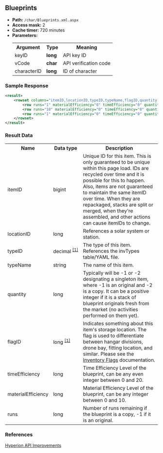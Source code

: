 ## Blueprints

* __Path:__ ``/char/Blueprints.xml.aspx``
* __Access mask:__ 2
* __Cache timer:__ 720 minutes  
* __Parameters:__
    <table>
        <tbody>
            <tr>
                <th>Argument</th>
                <th>Type</th>
                <th>Meaning</th>
            </tr>
            <tr>
                <td>keyID</td>
                <td><strong>long</strong></td>
                <td>API key ID</td>
            </tr>
            <tr>
                <td>vCode</td>
                <td><strong>char</strong></td>
                <td>API verification code</td>
            </tr>
            <tr>
                <td>characterID</td>
                <td><strong>long</strong></td>
                <td>ID of character</td>
            </tr>
        </tbody>
    </table>

### Sample Response

```xml
<result>
    <rowset columns="itemID,locationID,typeID,typeName,flagID,quantity,timeEfficiency,materialEfficiency,runs" key="itemID" name="blueprints">
        <row runs="1" materialEfficiency="0" timeEfficiency="0" quantity="-2" flagID="4" typeName="Rattlesnake Victory Edition Blueprint" typeID="34153" locationID="60003466" itemID="1014573377908"/>
        <row runs="10" materialEfficiency="0" timeEfficiency="0" quantity="-2" flagID="4" typeName="Council Diplomatic Shuttle Blueprint" typeID="34497" locationID="60003466" itemID="1012538208557"/>
        <row runs="1" materialEfficiency="0" timeEfficiency="0" quantity="-2" flagID="4" typeName="Victorieux Luxury Yacht Blueprint" typeID="34591" locationID="60003466" itemID="1017147043703"/>
    </rowset>
</result>
```  

### Result Data

<table>
    <tbody>
        <tr>
            <th>Name</th>
            <th>Data type</th>
            <th>Description</th>
        </tr>
        <tr>
            <td>itemID</td>
            <td>bigint</td>
            <td>
                Unique ID for this item. This is only guaranteed to be unique within this page load. 
                IDs are recycled over time and it is possible for this to happen. Also, items are 
                not guaranteed to maintain the same itemID over time. When they are repackaged, 
                stacks are split or merged, when they're assembled, and other actions can cause 
                itemIDs to change.
            </td>
        </tr>
        <tr>
            <td>locationID</td>
            <td>long</td>
            <td>
                References a solar system or station.
            </td>
        </tr>
        <tr>
            <td>typeID</td>
            <td nowrap>
                decimal
                <sup>
                <a href="../../sde/yaml_typeIDs/" title="Inventory Types file">[1]</a>
                </sup>
            </td>
            <td>The type of this item. References the invTypes table/YAML file.</td>
        </tr>
        <tr>
            <td>typeName</td>
            <td>string</td>
            <td>The name of this item.</td>
        </tr>
        <tr>
            <td>quantity</td>
            <td>long</td>
            <td>Typically will be -1 or -2 designating a singleton item, where -1 is an original and -2 is a copy. It can be a positive integer if it is a stack of blueprint originals fresh from the market (no activities performed on them yet).</td>
        </tr>
        <tr>
            <td>flagID</td>
            <td nowrap>
                long
                <sup>
                <a href="../../sde/mssql_invFlags/" title="Inventory Flags table">[1]</a>
                </sup>
            </td>
            <td>
                Indicates something about this item's storage location. The flag is used to differentiate 
                between hangar divisions, drone bay, fitting location, and similar. Please see the 
                <a href="../enumerations/#inventory-flags">Inventory Flags</a> documentation.
            </td>
        </tr>
        <tr>
            <td>timeEfficiency</td>
            <td>long</td>
            <td>Time Efficiency Level of the blueprint, can be any even integer between 0 and 20.</td>
        </tr>
        <tr>
            <td>materialEfficiency</td>
            <td>long</td>
            <td>Material Efficiency Level of the blueprint, can be any integer between 0 and 10.</td>
        </tr>
        <tr>
            <td>runs</td>
            <td>long</td>
            <td>Number of runs remaining if the blueprint is a copy, -1 if it is an original.</td>
        </tr>
    </tbody>
</table>

### References

[Hyperion API Improvements](http://community.eveonline.com/news/dev-blogs/what-third-party-developers-probably-want-to-know-about-hyperion/)
